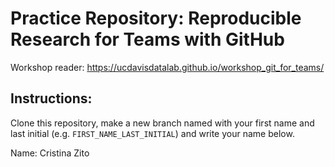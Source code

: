 Practice Repository: Reproducible Research for Teams with GitHub
================================================================

Workshop reader: https://ucdavisdatalab.github.io/workshop_git_for_teams/

Instructions:
-------------

Clone this repository, make a new branch named with your first name and last initial 
(e.g. `FIRST_NAME_LAST_INITIAL`) and write your name below.



Name: Cristina Zito
